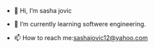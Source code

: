 - 👋 Hi, I’m sasha jovic

- 🌱 I’m currently learning softwere engineering.

- 📫 How to reach me:sashajovic12@yahoo.com



<!---
sasha-jovic/sasha-jovic is a ✨ special ✨ repository because its `README.md` (this file) appears on your GitHub profile.
You can click the Preview link to take a look at your changes.
--->
